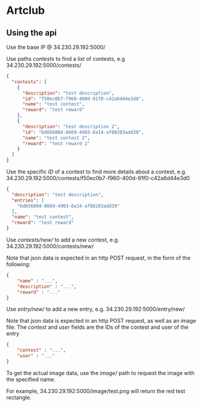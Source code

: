 # Artclub

## Using the api

Use the base IP @ 34.230.29.192:5000/

Use paths *contests* to find a list of contests, e.g 34.230.29.192:5000/contests/

```json
{
  "contests": [
    {
      "description": "test description", 
      "id": "f50ec0b7-f960-400d-91f0-c42a6d44e3d0", 
      "name": "test contest", 
      "reward": "test reward"
    }, 
    {
      "description": "test description 2", 
      "id": "bd65600d-8669-4903-8a14-af88203add38", 
      "name": "test contest 2", 
      "reward": "test reward 2"
    }
  ]
}
```

Use the specific *ID* of a contest to find more details about a contest, e.g. 34.230.29.192:5000/contests/f50ec0b7-f960-400d-91f0-c42a6d44e3d0

```json
{
  "description": "test description", 
  "entries": [
    "bd65600d-8669-4903-8a14-af88203add39"
  ], 
  "name": "test contest", 
  "reward": "test reward"
}
```

Use *contests/new/* to add a new contest, e.g. 34.230.29.192:5000/contests/new/

Note that json data is expected in an http POST request, in the form of the following:

```json
{
    "name" : "...",
    "description" : "...",
    "reward" : "..."
}
```

Use *entry/new/* to add a new entry, e.g. 34.230.29.192:5000/entry/new/

Note that json data is expected in an http POST request, as well as an image file:
The *contest* and *user* fields are the IDs of the contest and user of the entry

```json
{
    "contest" : "...",
    "user" : "..."
}
```

To get the actual image data, use the *image/<path>* path to request the image with the specified name.

For example, 34.230.29.192:5000/image/test.png will return the red test rectangle.